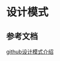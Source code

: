 # 设计模式

## 参考文档
[github设计模式介绍](https://github.com/iluwatar/java-design-patterns/tree/master/abstract-factory)